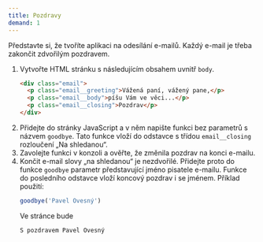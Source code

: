 ```yaml
---
title: Pozdravy
demand: 1
---
```


Představte si, že tvoříte aplikaci na odesílání e-mailů. Každý e-mail je třeba zakončit zdvořilým pozdravem.

1. Vytvořte HTML stránku s následujícím obsahem uvnitř `body`.
   ```html
   <div class="email">
     <p class="email__greeting">Vážená paní, vážený pane,</p>
     <p class="email__body">píšu Vám ve věci...</p>
     <p class="email__closing">Pozdrav</p>
   </div>
   ```
1. Přidejte do stránky JavaScript a v něm napište funkci bez parametrů s názvem `goodbye`. Tato funkce vloží do odstavce s třídou `email__closing` rozloučení „Na shledanou“.
1. Zavolejte funkci v konzoli a ověřte, že změnila pozdrav na konci e-mailu.
1. Končit e-mail slovy „na shledanou“ je nezdvořilé. Přidejte proto do funkce `goodbye` parametr představující jméno pisatele e-mailu. Funkce do posledního odstavce vloží koncový pozdrav i se jménem. Příklad použití:
   ```js
   goodbye('Pavel Ovesný')
   ```
   Ve stránce bude
   ```jsc
   S pozdravem Pavel Ovesný
   ```